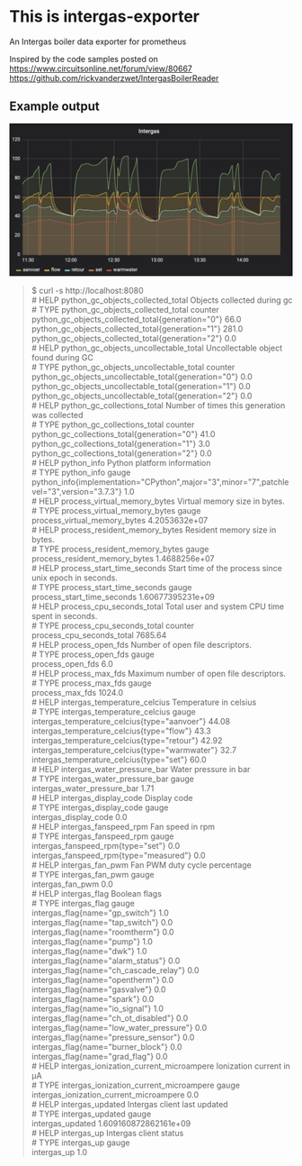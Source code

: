 # This is intergas-exporter

An Intergas boiler data exporter for prometheus

Inspired by the code samples posted on
https://www.circuitsonline.net/forum/view/80667
https://github.com/rickvanderzwet/IntergasBoilerReader

## Example output

![Image](examples/grafana-screenshot.png?raw=true)

> $ curl -s http://localhost:8080  
> &#35; HELP python_gc_objects_collected_total Objects collected during gc  
> &#35; TYPE python_gc_objects_collected_total counter  
> python_gc_objects_collected_total{generation="0"} 66.0  
> python_gc_objects_collected_total{generation="1"} 281.0  
> python_gc_objects_collected_total{generation="2"} 0.0  
> &#35; HELP python_gc_objects_uncollectable_total Uncollectable object found during GC  
> &#35; TYPE python_gc_objects_uncollectable_total counter  
> python_gc_objects_uncollectable_total{generation="0"} 0.0  
> python_gc_objects_uncollectable_total{generation="1"} 0.0  
> python_gc_objects_uncollectable_total{generation="2"} 0.0  
> &#35; HELP python_gc_collections_total Number of times this generation was collected  
> &#35; TYPE python_gc_collections_total counter  
> python_gc_collections_total{generation="0"} 41.0  
> python_gc_collections_total{generation="1"} 3.0  
> python_gc_collections_total{generation="2"} 0.0  
> &#35; HELP python_info Python platform information  
> &#35; TYPE python_info gauge  
> python_info{implementation="CPython",major="3",minor="7",patchlevel="3",version="3.7.3"} 1.0  
> &#35; HELP process_virtual_memory_bytes Virtual memory size in bytes.  
> &#35; TYPE process_virtual_memory_bytes gauge  
> process_virtual_memory_bytes 4.2053632e+07  
> &#35; HELP process_resident_memory_bytes Resident memory size in bytes.  
> &#35; TYPE process_resident_memory_bytes gauge  
> process_resident_memory_bytes 1.4688256e+07  
> &#35; HELP process_start_time_seconds Start time of the process since unix epoch in seconds.  
> &#35; TYPE process_start_time_seconds gauge  
> process_start_time_seconds 1.60677395231e+09  
> &#35; HELP process_cpu_seconds_total Total user and system CPU time spent in seconds.  
> &#35; TYPE process_cpu_seconds_total counter  
> process_cpu_seconds_total 7685.64  
> &#35; HELP process_open_fds Number of open file descriptors.  
> &#35; TYPE process_open_fds gauge  
> process_open_fds 6.0  
> &#35; HELP process_max_fds Maximum number of open file descriptors.  
> &#35; TYPE process_max_fds gauge  
> process_max_fds 1024.0  
> &#35; HELP intergas_temperature_celcius Temperature in celsius  
> &#35; TYPE intergas_temperature_celcius gauge  
> intergas_temperature_celcius{type="aanvoer"} 44.08  
> intergas_temperature_celcius{type="flow"} 43.3  
> intergas_temperature_celcius{type="retour"} 42.92  
> intergas_temperature_celcius{type="warmwater"} 32.7  
> intergas_temperature_celcius{type="set"} 60.0  
> &#35; HELP intergas_water_pressure_bar Water pressure in bar  
> &#35; TYPE intergas_water_pressure_bar gauge  
> intergas_water_pressure_bar 1.71  
> &#35; HELP intergas_display_code Display code  
> &#35; TYPE intergas_display_code gauge  
> intergas_display_code 0.0  
> &#35; HELP intergas_fanspeed_rpm Fan speed in rpm  
> &#35; TYPE intergas_fanspeed_rpm gauge  
> intergas_fanspeed_rpm{type="set"} 0.0  
> intergas_fanspeed_rpm{type="measured"} 0.0  
> &#35; HELP intergas_fan_pwm Fan PWM duty cycle percentage  
> &#35; TYPE intergas_fan_pwm gauge  
> intergas_fan_pwm 0.0  
> &#35; HELP intergas_flag Boolean flags  
> &#35; TYPE intergas_flag gauge  
> intergas_flag{name="gp_switch"} 1.0  
> intergas_flag{name="tap_switch"} 0.0  
> intergas_flag{name="roomtherm"} 0.0  
> intergas_flag{name="pump"} 1.0  
> intergas_flag{name="dwk"} 1.0  
> intergas_flag{name="alarm_status"} 0.0  
> intergas_flag{name="ch_cascade_relay"} 0.0  
> intergas_flag{name="opentherm"} 0.0  
> intergas_flag{name="gasvalve"} 0.0  
> intergas_flag{name="spark"} 0.0  
> intergas_flag{name="io_signal"} 1.0  
> intergas_flag{name="ch_ot_disabled"} 0.0  
> intergas_flag{name="low_water_pressure"} 0.0  
> intergas_flag{name="pressure_sensor"} 0.0  
> intergas_flag{name="burner_block"} 0.0  
> intergas_flag{name="grad_flag"} 0.0  
> &#35; HELP intergas_ionization_current_microampere Ionization current in µA  
> &#35; TYPE intergas_ionization_current_microampere gauge  
> intergas_ionization_current_microampere 0.0  
> &#35; HELP intergas_updated Intergas client last updated  
> &#35; TYPE intergas_updated gauge  
> intergas_updated 1.609160872862161e+09  
> &#35; HELP intergas_up Intergas client status  
> &#35; TYPE intergas_up gauge  
> intergas_up 1.0  
